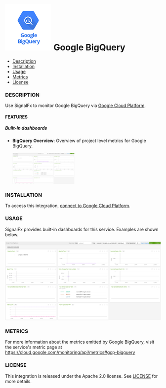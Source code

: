 # ![](./img/integration_googlebigquery.png) Google BigQuery

- [Description](#description)
- [Installation](#installation)
- [Usage](#usage)
- [Metrics](#metrics)
- [License](#license)

### DESCRIPTION

Use SignalFx to monitor Google BigQuery via [Google Cloud Platform](https://github.com/signalfx/integrations/tree/master/gcp)[](sfx_link:gcp).

#### FEATURES

##### Built-in dashboards

- **BigQuery Overview**: Overview of project level metrics for Google BigQuery.

  [<img src='./img/google_bigquery.png' width=200px>](./img/google_bigquery.png)


### INSTALLATION

To access this integration, [connect to Google Cloud Platform](https://github.com/signalfx/integrations/tree/master/gcp)[](sfx_link:gcp).

### USAGE
SignalFx provides built-in dashboards for this service. Examples are shown below.

![](./img/google_bigquery.png)

### METRICS

For more information about the metrics emitted by Google BigQuery, visit the service's metric page at https://cloud.google.com/monitoring/api/metrics#gcp-bigquery

### LICENSE

This integration is released under the Apache 2.0 license. See [LICENSE](./LICENSE) for more details.

